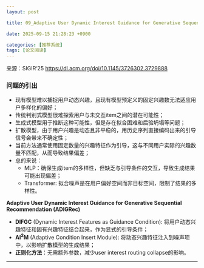 ```yaml
---
layout: post

title: 09_Adaptive User Dynamic Interest Guidance for Generative Sequential Recommendation

date: 2025-09-15 21:28:23 +0900

categories: [推荐系统]
tags: [论文阅读]
---
```


来源：SIGIR‘25 https://dl.acm.org/doi/10.1145/3726302.3729888

### 问题的引出

- 现有模型难以捕捉用户动态兴趣，且现有模型预定义的固定兴趣数无法适应用户多样化的偏好；
- 传统判别式模型很难探索用户与未交互item之间的潜在可能性；
- 生成式模型用于推断这种可能性，但是存在拟合困难和后验坍塌等问题；
- 扩散模型，由于用户兴趣是动态且非平稳的，用历史序列直接编码出来的引导信号会带来不确定性；
- 当前方法通常使用固定数量的兴趣特征作为引导，这与不同用户实际的兴趣数量不匹配，从而导致结果偏差；
- 总的来说：
  - MLP：确保生成item的多样性，但缺乏与引导条件的交互，导致生成结果可能出现偏差；
  - Transformer: 拟合噪声是在用户偏好空间而非目标空间，限制了结果的多样性。

**Adaptive User Dynamic Interest Guidance for Generative Sequential Recommendation (ADIGRec)**

- **DIFGC** (Dynamic Interest Features as Guidance Condition): 将用户动态兴趣特征和固有兴趣特征结合起来，作为显式的引导条件；
- **AI<sup>2</sup>M** (Adaptive Condition Insert Module): 将动态兴趣特征注入到噪声项中，以影响扩散模型的生成结果；
- **正则化方法**：无需额外参数，减少user interest routing collapse的影响。 

****